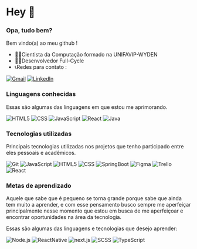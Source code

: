 # Hey 👋


### Opa, tudo bem?

Bem vindo(a) ao meu github !

 - 👨‍🎓Cientista da Computação formado na UNIFAVIP-WYDEN
 - 👨‍💻Desenvolvedor Full-Cycle
 - 📞Redes para contato :  

[![Gmail](https://img.shields.io/badge/-GMAIL-D14836?style=for-the-badge&logo=gmail&logoColor=white)](mailto:thiagonunes026@gmail.com)
[![LinkedIn](https://img.shields.io/badge/-LINKEDIN-0077B5?style=for-the-badge&logo=linkedin&logoColor=white)](https://www.linkedin.com/in/thiago-gouv%C3%AAa-aa3bb915a/)

### Linguagens conhecidas

Essas são algumas das linguagens em que estou me aprimorando.

![HTML5](https://img.shields.io/badge/-HTML5-222222?style=flat&logo=html5)
![CSS](https://img.shields.io/badge/-CSS-222222?style=flat&logo=css3&logoColor=blue)
![JavaScript](https://img.shields.io/badge/-JavaScript-222222?style=flat&logo=javascript)
![React](https://img.shields.io/badge/-React-222222?style=flat&logo=React&logoColor=61DAFB)
![Java](https://img.shields.io/badge/-Java-222222?style=flat&logo=java&logoColor=white)


### Tecnologias utilizadas

Principais tecnologias utilizadas nos projetos que tenho participado entre eles pessoais e acadêmicos.

![Git](https://img.shields.io/badge/-Git-222222?style=flat&logo=git&logoColor=F05032)
![JavaScript](https://img.shields.io/badge/-JavaScript-222222?style=flat&logo=javascript)
![HTML5](https://img.shields.io/badge/-HTML5-222222?style=flat&logo=html5)
![CSS](https://img.shields.io/badge/-CSS-222222?style=flat&logo=css3&logoColor=blue)
![SpringBoot](https://img.shields.io/badge/-SpringBoot-222222?style=flat&logo=spring&logoColor=green)
![Figma](https://img.shields.io/badge/-Figma-222222?style=flat&logo=figma&logoColor=violet)
![Trello](https://img.shields.io/badge/-Trello-222222?style=flat&logo=trello&logoColor=blue)
![React](https://img.shields.io/badge/-React-222222?style=flat&logo=React&logoColor=61DAFB)

### Metas de aprendizado

Aquele que sabe que é pequeno se torna grande porque sabe que ainda tem muito a aprender, e  com esse pensamento busco sempre me aperfeiçar principalmente nesse momento que estou em busca de me aperfeiçoar e encontrar oportunidades na área da tecnologia.

Essas são algumas das linguagens e tecnologias que desejo aprender:

![Node.js](https://img.shields.io/badge/-Node.js-222222?style=flat&logo=node.js&logoColor=339933)
![ReactNative](https://img.shields.io/badge/-ReactNative-222222?style=flat&logo=React&logoColor=61DAFB)
![next.js](https://img.shields.io/badge/nextjs-%23000000.svg?&style=for-the-badge&logo=next.js&logoColor=white")
![SCSS](https://img.shields.io/badge/SASS-hotpink.svg?&style=for-the-badge&logo=SASS&logoColor=white")
![TypeScript](https://img.shields.io/badge/typescript-%23007ACC.svg?&style=for-the-badge&logo=typescript&logoColor=white")
